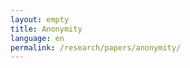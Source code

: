 ```yaml
---
layout: empty
title: Anonymity
language: en
permalink: /research/papers/anonymity/
---
```

<script>location.href='http://drive.google.com/anonymity';</script>